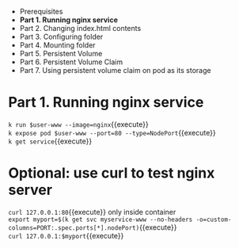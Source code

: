 * Prerequisites
* **Part 1. Running nginx service**
* Part 2. Changing index.html contents
* Part 3. Configuring folder
* Part 4. Mounting folder
* Part 5. Persistent Volume
* Part 6. Persistent Volume Claim
* Part 7. Using persistent volume claim on pod as its storage


# Part 1. Running nginx service

`k run $user-www --image=nginx`{{execute}}  
`k expose pod $user-www --port=80 --type=NodePort`{{execute}}  
`k get service`{{execute}}  

# Optional: use curl to test nginx server

`curl 127.0.0.1:80`{{execute}} only inside container  
`export myport=$(k get svc myservice-www --no-headers -o=custom-columns=PORT:.spec.ports[*].nodePort)`{{execute}}  
`curl 127.0.0.1:$myport`{{execute}}  